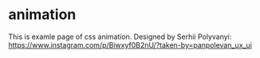 # animation
This is examle page of css animation.
Designed by Serhii Polyvanyi: https://www.instagram.com/p/Biwxyf0B2nU/?taken-by=panpolevan_ux_ui

